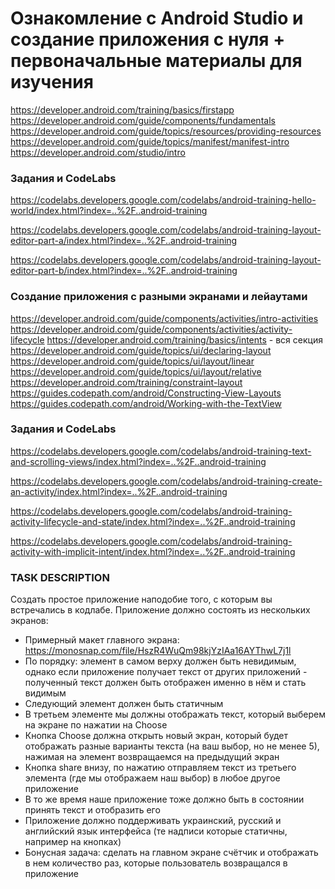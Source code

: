 # Ознакомление с Android Studio и создание приложения с нуля + первоначальные материалы для изучения


https://developer.android.com/training/basics/firstapp
https://developer.android.com/guide/components/fundamentals
https://developer.android.com/guide/topics/resources/providing-resources
https://developer.android.com/guide/topics/manifest/manifest-intro
https://developer.android.com/studio/intro

### Задания и CodeLabs

https://codelabs.developers.google.com/codelabs/android-training-hello-world/index.html?index=..%2F..android-training


https://codelabs.developers.google.com/codelabs/android-training-layout-editor-part-a/index.html?index=..%2F..android-training


https://codelabs.developers.google.com/codelabs/android-training-layout-editor-part-b/index.html?index=..%2F..android-training


### Создание приложения с разными экранами и лейаутами

https://developer.android.com/guide/components/activities/intro-activities
https://developer.android.com/guide/components/activities/activity-lifecycle
https://developer.android.com/training/basics/intents - вся секция
https://developer.android.com/guide/topics/ui/declaring-layout
https://developer.android.com/guide/topics/ui/layout/linear
https://developer.android.com/guide/topics/ui/layout/relative
https://developer.android.com/training/constraint-layout
https://guides.codepath.com/android/Constructing-View-Layouts
https://guides.codepath.com/android/Working-with-the-TextView

### Задания и CodeLabs

https://codelabs.developers.google.com/codelabs/android-training-text-and-scrolling-views/index.html?index=..%2F..android-training


https://codelabs.developers.google.com/codelabs/android-training-create-an-activity/index.html?index=..%2F..android-training


https://codelabs.developers.google.com/codelabs/android-training-activity-lifecycle-and-state/index.html?index=..%2F..android-training


https://codelabs.developers.google.com/codelabs/android-training-activity-with-implicit-intent/index.html?index=..%2F..android-training

### TASK DESCRIPTION
Создать простое приложение наподобие того, с которым вы встречались в кодлабе. Приложение должно состоять из нескольких экранов:


* Примерный макет главного экрана: https://monosnap.com/file/HszR4WuQm98kjYzIAa16AYThwL7j1l
* По порядку: элемент в самом верху должен быть невидимым, однако если приложение получает текст от других приложений - полученный текст должен быть отображен именно в нём и стать видимым
* Следующий элемент должен быть статичным
* В третьем элементе мы должны отображать текст, который выберем на экране по нажатии на Choose
* Кнопка Choose должна открыть новый экран, который будет отображать разные варианты текста (на ваш выбор, но не менее 5), нажимая на элемент возвращаемся на предыдущий экран
* Кнопка share внизу, по нажатию отправляем текст из третьего элемента (где мы отображаем наш выбор) в любое другое приложение
* В то же время наше приложение тоже должно быть в состоянии принять текст и отобразить его
* Приложение должно поддерживать украинский, русский и английский язык интерфейса (те надписи которые статичны, например на кнопках)
* Бонусная задача: сделать на главном экране счётчик и отображать в нем количество раз, которые пользователь возвращался в приложение

